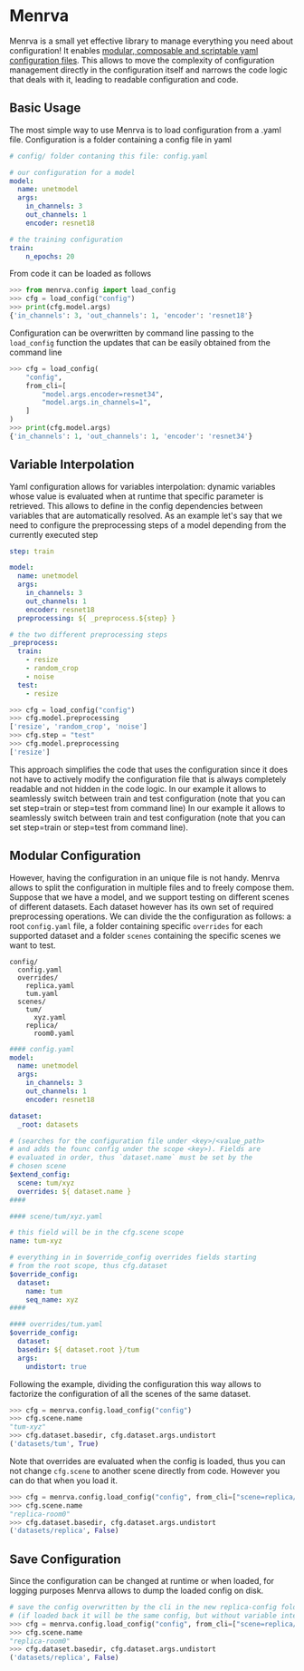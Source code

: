 # Menrva

Menrva is a small yet effective library to manage everything you need about configuration! It enables
<u>modular, composable and scriptable yaml configuration files</u>. This allows to move the complexity of
configuration management directly in the configuration itself and narrows the code logic that deals with it,
leading to readable configuration and code.

## Basic Usage

The most simple way to use Menrva is to load configuration from a .yaml file. Configuration is a folder containing
a config file in yaml

```yaml
# config/ folder contaning this file: config.yaml

# our configuration for a model
model:
  name: unetmodel
  args:
    in_channels: 3
    out_channels: 1
    encoder: resnet18

# the training configuration
train:
    n_epochs: 20
```

From code it can be loaded as follows

```python
>>> from menrva.config import load_config
>>> cfg = load_config("config")
>>> print(cfg.model.args)
{'in_channels': 3, 'out_channels': 1, 'encoder': 'resnet18'}
```

Configuration can be overwritten by command line passing to the `load_config` function
the updates that can be easily obtained from the command line

```python
>>> cfg = load_config(
    "config",
    from_cli=[
        "model.args.encoder=resnet34",
        "model.args.in_channels=1",
    ]
)
>>> print(cfg.model.args)
{'in_channels': 1, 'out_channels': 1, 'encoder': 'resnet34'}
```

## Variable Interpolation

Yaml configuration allows for variables interpolation: dynamic variables whose value is
evaluated when at runtime that specific parameter is retrieved. This allows to define in
the config dependencies between variables that are automatically resolved. As an example
let's say that we need to configure the preprocessing steps of a model depending from the
currently executed step

```yaml
step: train

model:
  name: unetmodel
  args:
    in_channels: 3
    out_channels: 1
    encoder: resnet18
  preprocessing: ${ _preprocess.${step} }

# the two different preprocessing steps
_preprocess:
  train:
    - resize
    - random_crop
    - noise
  test:
    - resize
```

```python
>>> cfg = load_config("config")
>>> cfg.model.preprocessing
['resize', 'random_crop', 'noise']
>>> cfg.step = "test"
>>> cfg.model.preprocessing
['resize']
```

This approach simplifies the code that uses the configuration since it does not have to
actively modify the configuration file that is always completely readable and not hidden
in the code logic. In our example it allows to seamlessly switch between train and test
configuration (note that you can set step=train or step=test from command line) In our example it allows to seamlessly switch between train and test configuration (note that you can set step=train or step=test from command line).

## Modular Configuration

However, having the configuration in an unique file is not handy. Menrva allows to split the
configuration in multiple files and to freely compose them. Suppose that we have a model, and
we support testing on different scenes of different datasets. Each dataset however has its own set of required preprocessing operations. We can divide the the configuration as follows: a
root `config.yaml` file, a folder containing specific `overrides` for each supported dataset
and a folder `scenes` containing the specific scenes we want to test.

```
config/
  config.yaml
  overrides/
    replica.yaml
    tum.yaml
  scenes/
    tum/
      xyz.yaml
    replica/
      room0.yaml
```

```yaml
#### config.yaml
model:
  name: unetmodel
  args:
    in_channels: 3
    out_channels: 1
    encoder: resnet18

dataset:
  _root: datasets

# (searches for the configuration file under <key>/<value_path>
# and adds the founc config under the scope <key>). Fields are
# evaluated in order, thus `dataset.name` must be set by the 
# chosen scene
$extend_config:
  scene: tum/xyz
  overrides: ${ dataset.name }
####

#### scene/tum/xyz.yaml

# this field will be in the cfg.scene scope
name: tum-xyz

# everything in in $override_config overrides fields starting
# from the root scope, thus cfg.dataset
$override_config:
  dataset:
    name: tum
    seq_name: xyz
####

#### overrides/tum.yaml
$override_config:
  dataset:
  basedir: ${ dataset.root }/tum
  args:
    undistort: true
```

Following the example, dividing the configuration this way allows to factorize the configuration of all the scenes of the same dataset.

```python
>>> cfg = menrva.config.load_config("config")
>>> cfg.scene.name
"tum-xyz"
>>> cfg.dataset.basedir, cfg.dataset.args.undistort
('datasets/tum', True)
```

Note that overrides are evaluated when the config is loaded, thus you can not change
`cfg.scene` to another scene directly from code. However you can do that when you
load it.

```python
>>> cfg = menrva.config.load_config("config", from_cli=["scene=replica/room0"])
>>> cfg.scene.name
"replica-room0"
>>> cfg.dataset.basedir, cfg.dataset.args.undistort
('datasets/replica', False)
```

## Save Configuration

Since the configuration can be changed at runtime or when loaded, for logging purposes Menrva allows to dump the loaded config on disk.

```python
# save the config overwritten by the cli in the new replica-config folder
# (if loaded back it will be the same config, but without variable interpolation available, use it only for logging purposes)
>>> cfg = menrva.config.load_config("config", from_cli=["scene=replica/room0"], dump_cfg="replica-config")
>>> cfg.scene.name
"replica-room0"
>>> cfg.dataset.basedir, cfg.dataset.args.undistort
('datasets/replica', False)
```